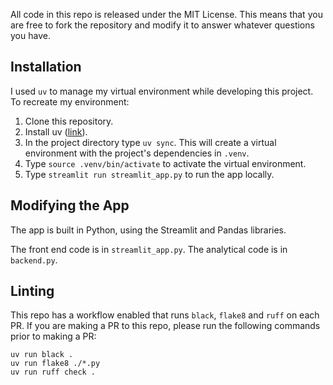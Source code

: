 All code in this repo is released under the MIT License. This means that you are free to fork the repository and modify it to answer whatever questions you have. 

## Installation
I used `uv` to manage my virtual environment while developing this project. To recreate my environment:
1. Clone this repository.
2. Install uv ([link](https://docs.astral.sh/uv/#installation)).
3. In the project directory type `uv sync`. This will create a virtual environment with the project's dependencies in `.venv`. 
4. Type `source .venv/bin/activate` to activate the virtual environment.
5. Type `streamlit run streamlit_app.py` to run the app locally.

## Modifying the App

The app is built in Python, using the Streamlit and Pandas libraries.

The front end code is in `streamlit_app.py`. The analytical code is in `backend.py`.

## Linting

This repo has a workflow enabled that runs `black`, `flake8` and `ruff` on each PR. If you are making a PR to this repo, please run the following commands prior to making a PR:

```
uv run black .
uv run flake8 ./*.py
uv run ruff check .
```
